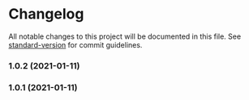 # Changelog

All notable changes to this project will be documented in this file. See [standard-version](https://github.com/conventional-changelog/standard-version) for commit guidelines.

### 1.0.2 (2021-01-11)

### 1.0.1 (2021-01-11)
